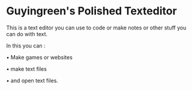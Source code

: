 # Guyingreen's Polished Texteditor

This is a text editor you can use to code or make notes or other stuff you can do with text.

In this you can :

• Make games or websites

• make text files

• and open text files.
